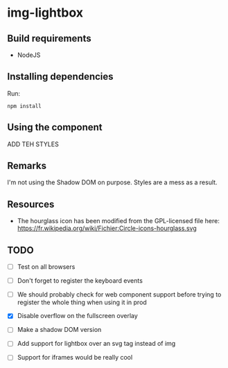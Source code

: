 # img-lightbox

## Build requirements
* NodeJS

## Installing dependencies
Run:
```
npm install
```

## Using the component
ADD TEH STYLES

## Remarks
I'm not using the Shadow DOM on purpose. Styles are a mess as a result.

## Resources
- The hourglass icon has been modified from the GPL-licensed file here: https://fr.wikipedia.org/wiki/Fichier:Circle-icons-hourglass.svg

## TODO
- [ ] Test on all browsers
- [ ] Don't forget to register the keyboard events
- [ ] We should probably check for web component support before trying to register the whole thing when using it in prod
- [x] Disable overflow on the fullscreen overlay
- [ ] Make a shadow DOM version
- [ ] Add support for lightbox over an svg tag instead of img
- [ ] Support for iframes would be really cool

